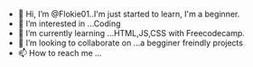 - 👋 Hi, I’m @Flokie01..I'm just started to learn, I'm a beginner.
- 👀 I’m interested in ...Coding
- 🌱 I’m currently learning ...HTML,JS,CSS with Freecodecamp.
- 💞️ I’m looking to collaborate on ...a begginer freindly projects
- 📫 How to reach me ...

<!---
Flokie01/Flokie01 is a ✨ special ✨ repository because its `README.md` (this file) appears on your GitHub profile.
You can click the Preview link to take a look at your changes.
--->
